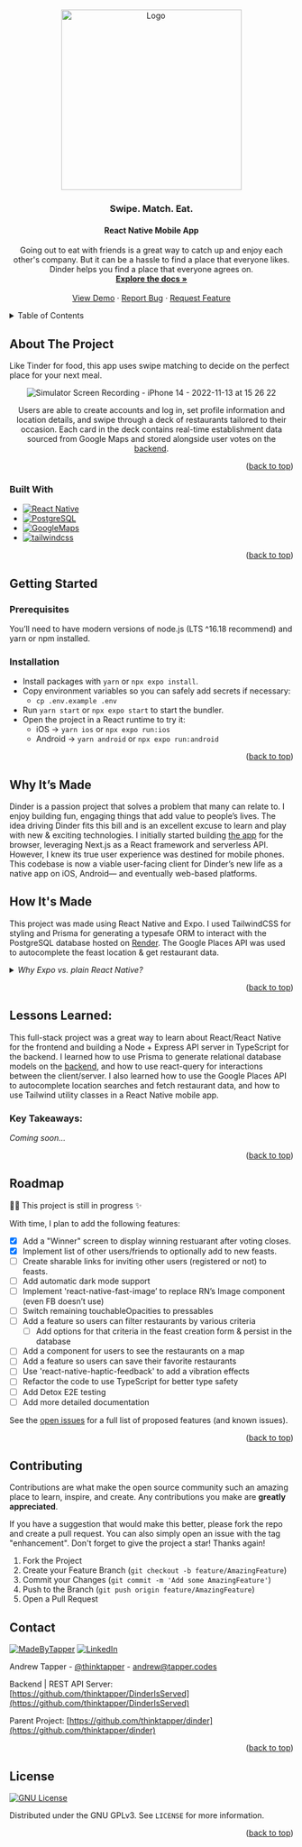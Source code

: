 <a name="readme-top"></a>

<!-- PROJECT LOGO -->
<br />
<div align="center">
  <a href="https://github.com/thinktapper/dinder">
    <img src="https://user-images.githubusercontent.com/10656909/192128259-0755450e-6e1d-40e8-be0b-0769908d3526.svg" alt="Logo" width="320" height="">
  </a>

<h3 align="center">Swipe. Match. Eat.</h3>
<h4 align="center">React Native Mobile App</h4>

<p align="center">
    Going out to eat with friends is a great way to catch up and enjoy each other's company. But it can be a hassle to find a place that everyone likes. Dinder helps you find a place that everyone agrees on.
    <br />
    <a href="#readme-toc"><strong>Explore the docs »</strong></a>
    <br />
    <br />
    <a href="https://github.com/thinktapper/DinderRN">View Demo</a>
    ·
    <a href="https://github.com/thinktapper/DinderRN/issues">Report Bug</a>
    ·
    <a href="https://github.com/thinktapper/DinderRN/issues">Request Feature</a>
  </p>
</div>

<!-- TABLE OF CONTENTS -->
<details name="readme-toc">
  <summary>Table of Contents</summary>
  <ol>
    <li>
      <a href="#about-the-project">About The Project</a>
      <ul>
        <li><a href="#built-with">Built With</a></li>
      </ul>
    </li>
    <li>
      <a href="#getting-started">Getting Started</a>
      <ul>
        <li><a href="#prerequisites">Prerequisites</a></li>
        <li><a href="#installation">Installation</a></li>
      </ul>
    </li>
    <li><a href="#why-its-made">Why It's Made</a></li>
    <li><a href="#how-its-made">How It's Made</a></li>
    <li>
      <a href="#lessons-learned">Lessons Learned</a>
      <ul>
        <li><a href="#key-takeaways">Key Takeaways</a></li>
      </ul>
    </li>
    <li><a href="#roadmap">Roadmap</a></li>
    <li><a href="#contributing">Contributing</a></li>
    <li><a href="#contact">Contact</a></li>
    <li><a href="#license">License</a></li>
    <!-- <li><a href="#acknowledgments">Acknowledgments</a></li> -->
  </ol>
</details>

<!-- <br /> -->
<!-- ABOUT THE PROJECT -->
<h2>About The Project</h2>

<p>Like Tinder for food, this app uses swipe matching to decide on the perfect place for your next meal.</p>
<div align="center">

![Simulator Screen Recording - iPhone 14 - 2022-11-13 at 15 26 22](https://user-images.githubusercontent.com/10656909/204616384-599bf5b7-ea55-493a-83a4-2d53e11d67c0.gif)

<p>Users are able to create accounts and log in, set profile information and location details, and swipe through a deck of restaurants tailored to their occasion. Each card in the deck contains real-time establishment data sourced from Google Maps and stored alongside user votes on the <a href="https://github.com/thinktapper/DinderIsServed">backend</a>.</p>

<!-- ![Simulator Screen Recording - iPhone 14 - 2022-11-05 at 18 37 37](https://user-images.githubusercontent.com/10656909/200642329-f89bc4ff-69f1-4749-ab1d-9b479be1b35d.gif) -->

</div>

<p align="right">(<a href="#readme-top">back to top</a>)</p>

### Built With

- [![React Native][react-native]][react-native-url]
- [![PostgreSQL][postgresql]][postgresql-url]
- [![GoogleMaps][googlemaps]][googlemaps-url]
- [![tailwindcss][tailwindcss]][tailwindcss-url]

<p align="right">(<a href="#readme-top">back to top</a>)</p>

<!-- GETTING STARTED -->

## Getting Started

### Prerequisites

You’ll need to have modern versions of node.js (LTS ^16.18 recommend) and yarn or npm installed.

### Installation

- Install packages with `yarn` or `npx expo install`.
- Copy environment variables so you can safely add secrets if necessary:
  - `cp .env.example .env`
- Run `yarn start` or `npx expo start` to start the bundler.
- Open the project in a React runtime to try it:
  - iOS → `yarn ios` or `npx expo run:ios`
  - Android → `yarn android` or `npx expo run:android`

<p align="right">(<a href="#readme-top">back to top</a>)</p>

## Why It’s Made

Dinder is a passion project that solves a problem that many can relate to. I enjoy building fun, engaging things that add value to people’s lives. The idea driving Dinder fits this bill and is an excellent excuse to learn and play with new & exciting technologies. I initially started building [the app](https://github.com/thinktapper/dinder) for the browser, leveraging Next.js as a React framework and serverless API. However, I knew its true user experience was destined for mobile phones. This codebase is now a viable user-facing client for Dinder’s new life as a native app on iOS, Android— and eventually web-based platforms.

## How It's Made

This project was made using React Native and Expo. I used TailwindCSS for styling and Prisma for generating a typesafe ORM to interact with the PostgreSQL database hosted on [Render](https://render.com/). The Google Places API was used to autocomplete the feast location & get restaurant data.

<details name="why-expo">
<summary><i>Why Expo vs. plain React Native?</i></summary>
<ul>
    <li> For many reasons, but mostly: <strong>Time</strong></li>
    <li>Expo takes care of a lot of the tedious aspects of RN development - e.g. pod installs, adjusting native iOS & Android code for specific packages</li>
    <li>Allowing me to strategically focus on building features</li>
    <li>Eventually, I would like to implement the web compiler for this project as well</li>
</details>

<p align="right">(<a href="#readme-top">back to top</a>)</p>

## Lessons Learned:

This full-stack project was a great way to learn about React/React Native for the frontend and building a Node + Express API server in TypeScript for the backend. I learned how to use Prisma to generate relational database models on the [backend](https://github.com/thinktapper/DinderIsServed), and how to use react-query for interactions between the client/server. I also learned how to use the Google Places API to autocomplete location searches and fetch restaurant data, and how to use Tailwind utility classes in a React Native mobile app.

### Key Takeaways:

<i>Coming soon...</i>

<!-- <ul>
  <li>Strengthened skills needed to plan, scope, research, and deploy a full-stack web app.</li>
  <li>Practiced using TypeScript for better type safety and code quality.</li>
  <li>Practiced using TailwindCSS to quickly build out a UI from a design spec.</li>
  <li>Learned how to build out and deploy a serverless API.</li>
  <li>Practiced utilizing middleware to protect my app from unauthenticated users.</li>
  <li>Learned how and when to use React Server Components to render content server-side, and when client-side components are necessary.</li>
  <li>Learned how to use the new React 18 Suspense component to render loading states.</li>
  <li>Learned how to set up continuous deployment with CI.</li>
  <li>Gained experience debugging and troubleshooting TypeScript and ESLint build errors and deployment issues.</li>
</ul> -->

<p align="right">(<a href="#readme-top">back to top</a>)</p>

<!-- ROADMAP -->

## Roadmap

🏋️‍♂️ This project is still in progress ✨

With time, I plan to add the following features:

- [x] Add a "Winner" screen to display winning restuarant after voting closes.
- [x] Implement list of other users/friends to optionally add to new feasts.
- [ ] Create sharable links for inviting other users (registered or not) to feasts.
- [ ] Add automatic dark mode support
- [ ] Implement 'react-native-fast-image’ to replace RN’s Image component (even FB doesn’t use)
- [ ] Switch remaining touchableOpacities to pressables
- [ ] Add a feature so users can filter restaurants by various criteria
  - [ ] Add options for that criteria in the feast creation form & persist in the database
- [ ] Add a component for users to see the restaurants on a map
- [ ] Add a feature so users can save their favorite restaurants
- [ ] Use 'react-native-haptic-feedback' to add a vibration effects
- [ ] Refactor the code to use TypeScript for better type safety
- [ ] Add Detox E2E testing
- [ ] Add more detailed documentation

See the [open issues](https://github.com/thinktapper/DinderRN/issues) for a full list of proposed features (and known issues).

<p align="right">(<a href="#readme-top">back to top</a>)</p>

<!-- CONTRIBUTING -->

## Contributing

Contributions are what make the open source community such an amazing place to learn, inspire, and create. Any contributions you make are **greatly appreciated**.

If you have a suggestion that would make this better, please fork the repo and create a pull request. You can also simply open an issue with the tag "enhancement".
Don't forget to give the project a star! Thanks again!

1. Fork the Project
2. Create your Feature Branch (`git checkout -b feature/AmazingFeature`)
3. Commit your Changes (`git commit -m 'Add some AmazingFeature'`)
4. Push to the Branch (`git push origin feature/AmazingFeature`)
5. Open a Pull Request

<!-- CONTACT -->

## Contact

[![MadeByTapper][madeby-tapper]][madeby-tapper-url] [![LinkedIn][linkedin-shield]][linkedin-url]

Andrew Tapper - [@thinktapper](https://twitter.com/thinktapper) - andrew@tapper.codes

Backend | REST API Server: [https://github.com/thinktapper/DinderIsServed](https://github.com/thinktapper/DinderIsServed)

Parent Project: [https://github.com/thinktapper/dinder](https://github.com/thinktapper/dinder)

<p align="right">(<a href="#readme-top">back to top</a>)</p>

<!-- LICENSE -->

## License

[![GNU License][license-shield]][license-url]

Distributed under the GNU GPLv3. See `LICENSE` for more information.

<p align="right">(<a href="#readme-top">back to top</a>)</p>

<!-- ACKNOWLEDGMENTS -->

<!-- ## Acknowledgments

- []()
- []()
- []() -->

<!-- MARKDOWN LINKS & IMAGES -->
<!-- https://www.markdownguide.org/basic-syntax/#reference-style-links -->

[contributors-shield]: https://img.shields.io/github/contributors/thinktapper/DinderRN.svg?style=for-the-badge
[contributors-url]: https://github.com/thinktapper/DinderRN/graphs/contributors
[forks-shield]: https://img.shields.io/github/forks/thinktapper/DinderRN.svg?style=for-the-badge
[forks-url]: https://github.com/thinktapper/DinderRN/network/members
[stars-shield]: https://img.shields.io/github/stars/thinktapper/DinderRN.svg?style=for-the-badge
[stars-url]: https://github.com/thinktapper/DinderRN/stargazers
[issues-shield]: https://img.shields.io/github/issues/thinktapper/DinderRN.svg?style=for-the-badge
[issues-url]: https://github.com/thinktapper/DinderRN/issues
[license-shield]: https://img.shields.io/github/license/thinktapper/DinderRN?style=for-the-badge
[license-url]: https://github.com/thinktapper/DinderRN/blob/main/LICENSE
[linkedin-shield]: https://img.shields.io/badge/-LinkedIn-black.svg?style=for-the-badge&logo=linkedin&colorB=555
[linkedin-url]: https://linkedin.com/in/thinktapper
[product-screenshot]: images/screenshot.png
[next.js]: https://img.shields.io/badge/next.js-000000?style=for-the-badge&logo=nextdotjs&logoColor=white
[next-url]: https://beta.nextjs.org/
[react.js]: https://img.shields.io/badge/React-20232A?style=for-the-badge&logo=react&logoColor=61DAFB
[react-url]: https://reactjs.org/
[react-native]: https://img.shields.io/badge/React-Native-20232A?style=for-the-badge&logo=react&logoColor=61DAFB
[react-native-url]: https://reactnative.dev/
[vue.js]: https://img.shields.io/badge/Vue.js-35495E?style=for-the-badge&logo=vuedotjs&logoColor=4FC08D
[vue-url]: https://vuejs.org/
[angular.io]: https://img.shields.io/badge/Angular-DD0031?style=for-the-badge&logo=angular&logoColor=white
[angular-url]: https://angular.io/
[svelte.dev]: https://img.shields.io/badge/Svelte-4A4A55?style=for-the-badge&logo=svelte&logoColor=FF3E00
[svelte-url]: https://svelte.dev/
[laravel.com]: https://img.shields.io/badge/Laravel-FF2D20?style=for-the-badge&logo=laravel&logoColor=white
[laravel-url]: https://laravel.com
[bootstrap.com]: https://img.shields.io/badge/Bootstrap-563D7C?style=for-the-badge&logo=bootstrap&logoColor=white
[bootstrap-url]: https://getbootstrap.com
[tailwindcss]: https://img.shields.io/badge/tailwindcss-06B6D4?style=for-the-badge&logo=tailwindcss&logoColor=white
[tailwindcss-url]: https://tailwindcss.com
[supabase]: https://img.shields.io/badge/supabase-3ECF8E?style=for-the-badge&logo=supabase&logoColor=black
[supabase-url]: https://app.supabase.com/
[googlemaps]: https://img.shields.io/badge/googlemaps-red?style=for-the-badge&logo=googlemaps&logoColor=white
[googlemaps-url]: https://developers.google.com/maps
[prisma]: https://img.shields.io/badge/prisma-35495E?style=for-the-badge&logo=prisma&logoColor=4FC08D
[prisma-url]: https://prisma.io
[postgresql]: https://img.shields.io/badge/postgresql-4169E1?style=for-the-badge&logo=postgresql&logoColor=white
[postgresql-url]: https://postgresql.org/
[typescript]: https://img.shields.io/badge/typescript-007ACC?style=for-the-badge&logo=typescript&logoColor=white
[typescript-url]: https://www.typescriptlang.org/
[madewith-typescript]: https://img.shields.io/badge/made%20with-typescript-blue?style=for-the-badge
[madewith-typescript-url]: https://www.typescriptlang.org/
[madewith-love]: https://img.shields.io/badge/made%20with-%E2%9D%A4-red?style=for-the-badge
[madewith-love-url]: https://tapper.codes
[madeby-tapper]: https://img.shields.io/badge/made%20by-tapper-blue?style=for-the-badge
[madeby-tapper-url]: https://tapper.codes
